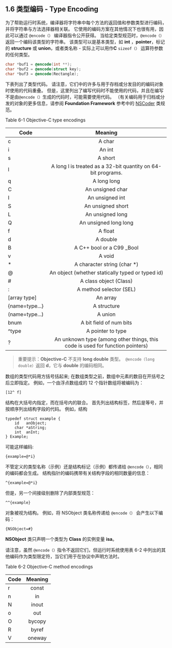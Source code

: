 ## 1.6 类型编码 - Type Encoding

为了帮助运行时系统，编译器将字符串中每个方法的返回值和参数类型进行编码，并将字符串与方法选择器相关联。 它使用的编码方案在其他情况下也很有用，因此可以通过 `@encode（）` 编译器指令公开获得。 当给定类型规范时，`@encode（）` 返回一个编码该类型的字符串。 该类型可以是基本类型，如 **int** ，**pointer**，标记的 **structure** 或 **union**，或者类名称 - 实际上可以用作**C** `sizeof（）` 运算符参数的任何类型。

``` Objective-C
char *buf1 = @encode(int **);
char *buf2 = @encode(struct key);
char *buf3 = @encode(Rectangle);
```

下表列出了类型代码。 请注意，它们中的许多与用于存档或分发目的的编码对象时使用的代码重叠。 但是，这里列出了编写代码时不能使用的代码，并且在编写不是由`@encode（）`生成的代码时，可能需要使用代码。 （有关编码用于归档或分发的对象的更多信息，请参阅 **Foundation Framework** 参考中的 [NSCoder](https://developer.apple.com/documentation/foundation/nscoder) 类规范。

Table 6-1  Objective-C type encodings

Code|Meaning
-|:-:
c|A char
i|An int
s|A short
l|A long l is treated as a 32-bit quantity on 64-bit programs.
q|A long long
C|An unsigned char
I|An unsigned int
S|An unsigned short
L|An unsigned long
Q|An unsigned long long
f|A float
d|A double
B|A C++ bool or a C99 _Bool
v|A void
*|A character string (char *)
@|An object (whether statically typed or typed id)
#|A class object (Class)
:|A method selector (SEL)
[array type]|An array
{name=type...}|A structure
(name=type...)|A union
bnum|A bit field of num bits
^type|A pointer to type
?|An unknown type (among other things, this code is used for function pointers)

> 重要提示：**Objective-C** 不支持 **long double** 类型。` @encode（long double）`返回 **d**，它与 **double** 的编码相同。

数组的类型代码用方括号括起来; 在数组类型之前，数组中元素的数目在开括号之后立即指定。 例如，一个由浮点数组成的 12 个指针数组将被编码为：

```
[12^ f]
```

结构在大括号内指定，而在括号内的联合。 首先列出结构标签，然后是等号，并按顺序列出结构字段的代码。 例如，结构

```
typedef struct example {
    id   anObject;
    char *aString;
    int  anInt;
} Example;
```

可能这样编码:

```
{example=@*i}
```

不管定义的类型名称（示例）还是结构标记（示例）都传递给 `@encode（）`，相同的编码都会生成。 结构指针的编码携带有关结构字段的相同数量的信息：

```^{example=@*i}```

但是，另一个间接级别删除了内部类型规范：

```^^{example}```

对象被视为结构。 例如，将 NSObject 类名称传递给 `@encode（）` 会产生以下编码：

```{NSObject=#}```

**NSObject** 类只声明一个类型为 **Class** 的实例变量 **isa**。

请注意，虽然 `@encode（）`指令不返回它们，但运行时系统使用表 6-2 中列出的其他编码作为类型限定符，当它们用于在协议中声明方法时。

Table 6-2  Objective-C method encodings

Code|Meaning
-|:-:
r|const
n|in
N|inout
o|out
O|bycopy
R|byref
V|oneway

